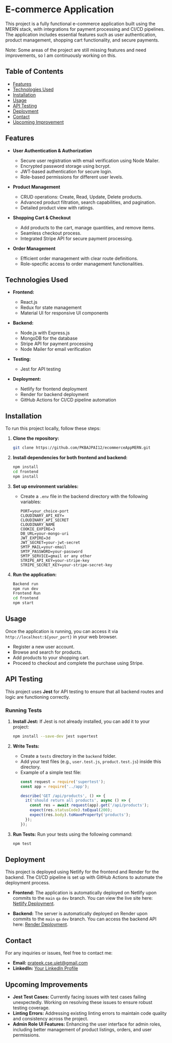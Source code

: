 # E-commerce Application

This project is a fully functional e-commerce application built using the MERN stack, with integrations for payment processing and CI/CD pipelines. The application includes essential features such as user authentication, product management, shopping cart functionality, and secure payments.

Note: Some areas of the project are still missing features and need improvements, so I am continuously working on this.

## Table of Contents

- [Features](#features)
- [Technologies Used](#technologies-used)
- [Installation](#installation)
- [Usage](#usage)
- [API Testing](#api-testing)
- [Deployment](#deployment)
- [Contact](#contact)
- [Upcoming Improvement](#upcoming-improvement)

## Features

- **User Authentication & Authorization**
  - Secure user registration with email verification using Node Mailer.
  - Encrypted password storage using bcrypt.
  - JWT-based authentication for secure login.
  - Role-based permissions for different user levels.

- **Product Management**
  - CRUD operations: Create, Read, Update, Delete products.
  - Advanced product filtration, search capabilities, and pagination.
  - Detailed product view with ratings.

- **Shopping Cart & Checkout**
  - Add products to the cart, manage quantities, and remove items.
  - Seamless checkout process.
  - Integrated Stripe API for secure payment processing.

- **Order Management**
  - Efficient order management with clear route definitions.
  - Role-specific access to order management functionalities.

## Technologies Used

- **Frontend:**
  - React.js
  - Redux for state management
  - Material UI for responsive UI components

- **Backend:**
  - Node.js with Express.js
  - MongoDB for the database
  - Stripe API for payment processing
  - Node Mailer for email verification

- **Testing:**
  - Jest for API testing

- **Deployment:**
  - Netlify for frontend deployment
  - Render for backend deployment
  - GitHub Actions for CI/CD pipeline automation

## Installation

To run this project locally, follow these steps:

1. **Clone the repository:**
   ```bash
   git clone https://github.com/PKBAJPAI12/ecommerceAppMERN.git
   ```

2. **Install dependencies for both frontend and backend:**
   ```bash
   npm install
   cd frontend
   npm install
   ```

3. **Set up environment variables:**
   - Create a `.env` file in the backend directory with the following variables:
     ```plaintext
     PORT=your_choice-port
     CLOUDINARY_API_KEY=
     CLOUDINARY_API_SECRET
     CLOUDINARY_NAME
     COOKIE_EXPIRE=3
     DB_URL=your-mongo-uri
     JWT_EXPIRE=3d
     JWT_SECRET=your-jwt-secret
     SMTP_MAIL=your-email
     SMTP_PASSWORD=your-password
     SMTP_SERVICE=gmail or any other 
     STRIPE_API_KEY=your-stripe-key
     STRIPE_SECRET_KEY=your-stripe-secret-key
     ```

4. **Run the application:**
   ```bash
   Backend run
   npm run dev
   Frontend Run
   cd frontend
   npm start
   ```

## Usage

Once the application is running, you can access it via `http://localhost:${your_port}` in your web browser.

- Register a new user account.
- Browse and search for products.
- Add products to your shopping cart.
- Proceed to checkout and complete the purchase using Stripe.

## API Testing

This project uses **Jest** for API testing to ensure that all backend routes and logic are functioning correctly.

### Running Tests

1. **Install Jest:**
   If Jest is not already installed, you can add it to your project:
   ```bash
   npm install --save-dev jest supertest
   ```

2. **Write Tests:**
   - Create a `tests` directory in the `backend` folder.
   - Add your test files (e.g., `user.test.js`, `product.test.js`) inside this directory.
   - Example of a simple test file:
     ```javascript
     const request = require('supertest');
     const app = require('../app');

     describe('GET /api/products', () => {
       it('should return all products', async () => {
         const res = await request(app).get('/api/products');
         expect(res.statusCode).toEqual(200);
         expect(res.body).toHaveProperty('products');
       });
     });
     ```

3. **Run Tests:**
   Run your tests using the following command:
   ```bash
   npm test
   ```

## Deployment

This project is deployed using Netlify for the frontend and Render for the backend. The CI/CD pipeline is set up with GitHub Actions to automate the deployment process.

- **Frontend:** The application is automatically deployed on Netlify upon commits to the `main` `qa` `dev` branch. You can view the live site here: [Netlify Deployment](https://ecommerceapplicationqa.netlify.app/).
  
- **Backend:** The server is automatically deployed on Render upon commits to the `main` `qa` `dev` branch. You can access the backend API here: [Render Deployment](https://mern-backend-8is5.onrender.com/api/v1/products).


## Contact

For any inquiries or issues, feel free to contact me:

- **Email:** prateek.cse.uiet@gmail.com
- **LinkedIn:** [Your LinkedIn Profile](https://www.linkedin.com/in/prateek-bajpai-0662941bb/)

## Upcoming Improvements

- **Jest Test Cases:** Currently facing issues with test cases failing unexpectedly. Working on resolving these issues to ensure robust testing coverage.
- **Linting Errors:** Addressing existing linting errors to maintain code quality and consistency across the project.
- **Admin Role UI Features:** Enhancing the user interface for admin roles, including better management of product listings, orders, and user permissions.
